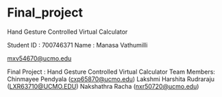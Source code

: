 # Final_project
Hand Gesture Controlled Virtual Calculator

Student ID : 700746371 Name : Manasa Vathumilli 

mxv54670@ucmo.edu 

Final Project : Hand Gesture Controlled Virtual Calculator Team Members: Chinmayee Pendyala (cxp65870@ucmo.edu) Lakshmi Harshita Rudraraju (LXR63710@UCMO.EDU) Nakshathra Racha (nxr50720@ucmo.edu)
